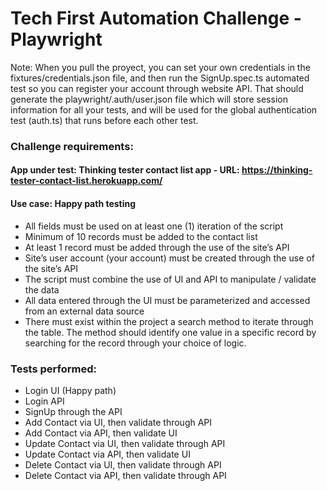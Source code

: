 # Tech First Automation Challenge - Playwright

Note: When you pull the proyect, you can set your own credentials in the fixtures/credentials.json file, and then run the SignUp.spec.ts automated test so you can register your account through website API. That should generate the playwright/.auth/user.json file which will store session information for all your tests, and will be used for the global authentication test (auth.ts) that runs before each other test.

### Challenge requirements:
#### App under test: Thinking tester contact list app - URL: https://thinking-tester-contact-list.herokuapp.com/
#### Use case: Happy path testing
+ All fields must be used on at least one (1) iteration of the script
+ Minimum of 10 records must be added to the contact list
+ At least 1 record must be added through the use of the site’s API
+ Site’s user account (your account) must be created through the use of the site’s API
+ The script must combine the use of UI and API to manipulate / validate the data
+ All data entered through the UI must be parameterized and accessed from an external data source
+ There must exist within the project a search method to iterate through the table. The method should identify one value in a specific record by searching for the record through your choice of logic.

### Tests performed:
+ Login UI (Happy path)
+ Login API
+ SignUp through the API
+ Add Contact via UI, then validate through API
+ Add Contact via API, then validate UI
+ Update Contact via UI, then validate through API
+ Update Contact via API, then validate UI
+ Delete Contact via UI, then validate through API
+ Delete Contact via API, then validate through API
